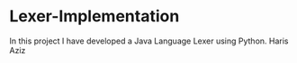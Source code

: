 # Lexer-Implementation
In this project I have developed a Java Language Lexer using Python.
Haris Aziz
